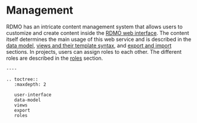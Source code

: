 # Management

RDMO has an intricate content management system that allows users to customize and create content inside the [RDMO web interface](user-interface). The content itself determines the main usage of this web service and is described in the [data model](data-model), [views and their template syntax](views), and [export and import](export) sections. In projects, users can assign roles to each other. The different roles are described in the [roles](roles) section.

```eval_rst
----

.. toctree::
   :maxdepth: 2

   user-interface
   data-model
   views
   export
   roles
```
